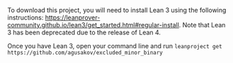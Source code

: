 To download this project, you will need to install Lean 3 using the following instructions: https://leanprover-community.github.io/lean3/get_started.html#regular-install. Note that Lean 3 has been deprecated due to the release of Lean 4. 

Once you have Lean 3, open your command line and run `leanproject get https://github.com/agusakov/excluded_minor_binary`

